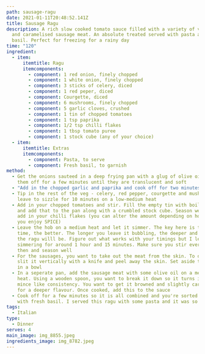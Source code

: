 ```yaml
---
path: sausage-ragu
date: 2021-01-11T20:48:52.141Z
title: Sausage Ragu
description: A rich slow cooked tomato sauce filled with a variety of vegetables
  and caramelised sausage meat. An absolute treated served with pasta and fresh
  basil. Perfect for freezing for a rainy day
time: "120"
ingredient:
  - item:
      itemtitle: Ragu
      itemcomponents:
        - component: 1 red onion, finely chopped
        - component: 1 white onion, finely chopped
        - component: 3 sticks of celery, diced
        - component: 1 red peper, diced
        - component: Courgette, diced
        - component: 6 mushrooms, finely chopped
        - component: 5 garlic cloves, crushed
        - component: 1 tin of chopped tomatoes
        - component: 1 tsp paprika
        - component: 1/2 tsp chilli flakes
        - component: 1 tbsp tomato puree
        - component: 1 stock cube (any of your choice)
  - item:
      itemtitle: Extras
      itemcomponents:
        - component: Pasta, to serve
        - component: Fresh basil, to garnish
method:
  - Get the onions sauteed in a deep frying pan with a glug of olive oil. Cook
    them off for a few minutes until they are translucent and soft
  - "Add in the chopped garlic and paprika and cook off for two minutes "
  - Tip in the rest of the veg - celery, red pepper, courgette and mushrooms and
    leave to sizzle for 10 minutes on a low-medium heat
  - Add in your chopped tomatoes and stir. Fill the empty tin with boiling water
    and add that to the pan along with a crumbled stock cube. Season well and
    add in your chilli flakes (you can alter the amount depending on how much
    you enjoy SPICE)
  - Leave the hob on a medium heat and let it simmer. The key here is the more
    time, the better. The longer you leave it bubbling, the deeper and richer
    the ragu willl be. Figure out what works with your timings but I left mine
    simmering for around 1 hour and 15 minutes. Make sure you stir every now and
    then and season well
  - For the sausages, you want to take out the meat from the skin. To do this, I
    slit it vertically with a knife and peel away the skin. Set aside the meat
    in a bowl
  - In a seperate pan, add the sausage meat with some olive oil on a medium
    heat. Using a wooden spoon, you want to break it down so it turns into a
    mince like consistency. You want to get it browned and slightly caramelised
    for a deeper flavour. Once cooked, add this to the sauce
  - Cook off for a few minutes so it is all combined and you're sorted. Garnish
    with fresh basil. I served this ragu with some pasta and it was so delicious
tags:
  - Italian
type:
  - Dinner
serves: 4
main_image: img_8855.jpeg
ingredients_image: img_8782.jpeg
---
```


